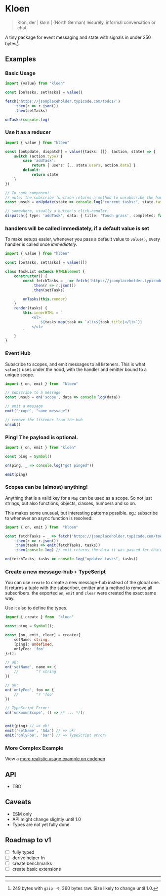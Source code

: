 # Kloen

> Klön, der | kløːn |
>   (North German) leisurely, informal conversation or chat.

A tiny package for event messaging and state with signals in under 250 bytes[^1].

## Examples

### Basic Usage

```ts
import {value} from "kloen"

const [onTasks, setTasks] = value()

fetch('https://jsonplaceholder.typicode.com/todos/')
    .then(r => r.json())
    .then(setTasks)

onTasks(console.log)
```

### Use it as a reducer

```ts
import { value } from "kloen"

const [onUpdate, dispatch] = value({tasks: []}, (action, state) => {
    switch (action.type) {
        case 'addTask': 
            return { users: [...state.users, action.data] }
        default: 
            return state
    }
})

// In some component.
// note: the subscribe function returns a method to unsubscribe the handler.
const unsub = onUpdate(state => console.log("current tasks:", state.tasks))

// somewhere, usually a button's click-handler:
dispatch({ type: 'addTask', data: { title: 'Touch grass', completed: false }})
```

### handlers will be called immediately, if a default value is set

To make setups easier, whenever you pass a default value to `value()`, every
handler is called once *immediately*.

```ts
import { value } from "kloen"

const [onTasks, setTasks] = value([])

class TaskList extends HTMLElement {
    constructor() {
        const fetchTasks = _ => fetch('https://jsonplaceholder.typicode.com/todos/')
            .then(r => r.json())
            .then(setTasks)

        onTasks(this.render)
    }
    render(tasks) {
        this.innerHTML = `
            <ul>
                ${tasks.map(task => `<li>${task.title}</li>`)}
            </ul>
        `
    }
}
```

### Event Hub

Subscribe to scopes, and emit messages to all listeners. This is what `value()` 
uses under the hood, with the handler and emitter bound to a unique scope.

```ts
import { on, emit } from  "kloen"

// subscribe to a message
const unsub = on('scope', data => console.log(data))

// emit a message
emit('scope', "some message") 

// remove the listener from the hub
unsub() 
```

### Ping! The payload is optional.

```ts
import { on, emit } from "kloen"

const ping = Symbol()

on(ping, _ => console.log("got pinged"))

emit(ping)
```

### Scopes can be (almost) anything!

Anything that is a valid key for a `Map` can be used as a scope. So not just 
strings, but also functions, objects, classes, numbers and so on.

This makes some unusual, but interesting patterns possible. eg.: subscribe to
whenever an async function is resolved:

```ts
import { on, emit } from  "kloen"

const fetchTasks = _ => fetch('https://jsonplaceholder.typicode.com/todos/')
    .then(r => r.json())
    .then(tasks => emit(fetchTasks, tasks))
    .then(console.log) // emit returns the data it was passed for chaining

on(fetchTasks, tasks => console.log("updated tasks", tasks))
```

### Create a new message-hub + TypeScript

You can use `create` to create a new message-hub instead of the global one. It 
returns a tuple with the subscriber, emitter and a method to remove all subscribers.
the exported `on`, `emit` and `clear` were created the exact same way.

Use it also to define the types.

```ts
import { create } from  "kloen"

const ping = Symbol();

const [on, emit, clear] = create<{
    setName: string,
    [ping]: undefined,
    onlyFoo: 'foo'
}>(); 

// ok:
on('setName', name => {
    //        ^? string
})

// ok:
on('onlyFoo', foo => {
    //        ^? 'foo'
})

// TypeScript Error:
on('unknownScope', () => /* ... */);


emit(ping) // => ok!
emit('setName', 'Ada') // => ok!
emit('onlyFoo', 'bar') // => TypeScript error!

```

### More Complex Example

View a [more realistic usage example on codepen](https://codepen.io/nocksock/pen/oNrNYLK)

## API

- TBD

## Caveats

- ESM only
- API might change slightly until 1.0
- Types are not yet fully done

## Roadmap to v1

- [ ] fully typed
- [ ] derive helper fn
- [ ] create benchmarks
- [ ] create basic extensions

---

[^1]: 249 bytes with `gzip -9`, 360 bytes raw. Size likely to change until 1.0. 

